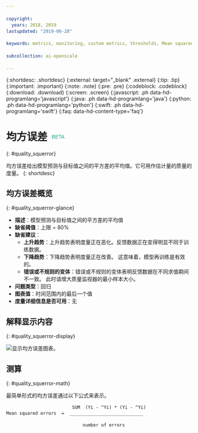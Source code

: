 ```yaml
---

copyright:
  years: 2018, 2019
lastupdated: "2019-06-28"

keywords: metrics, monitoring, custom metrics, thresholds, Mean squared error

subcollection: ai-openscale

---
```


{:shortdesc: .shortdesc}
{:external: target="_blank" .external}
{:tip: .tip}
{:important: .important}
{:note: .note}
{:pre: .pre}
{:codeblock: .codeblock}
{:download: .download}
{:screen: .screen}
{:javascript: .ph data-hd-programlang='javascript'}
{:java: .ph data-hd-programlang='java'}
{:python: .ph data-hd-programlang='python'}
{:swift: .ph data-hd-programlang='swift'}
{:faq: data-hd-content-type='faq'}

# 均方误差 ![beta 标记](images/beta.png)
{: #quality_squerror}

均方误差给出模型预测与目标值之间的平方差的平均值。它可用作估计量的质量的度量。
{: shortdesc}

## 均方误差概览
{: #quality_squerror-glance}

- **描述**：模型预测与目标值之间的平方差的平均值
- **缺省阈值**：上限 = 80%
- **缺省建议**：
   - **上升趋势**：上升趋势表明度量正在恶化。反馈数据正在变得明显不同于训练数据。
   - **下降趋势**：下降趋势表明度量正在改善。 这意味着，模型再训练是有效的。
   - **错误或不规则的变体**：错误或不规则的变体表明反馈数据在不同求值期间不一致。 此时请增大质量监视器的最小样本大小。
- **问题类型**：回归
- **图表值**：时间范围内的最后一个值
- **度量详细信息是否可用**：无

## 解释显示内容
{: #quality_squerror-display}

![显示均方误差图表。](images/xxxx.png)

## 测算
{: #quality_squerror-math}

最简单形式的均方误差通过以下公式来表示。

```
                         SUM  (Yi - ^Yi) * (Yi - ^Yi)
Mean squared errors  =  ____________________________

                             number of errors
```
